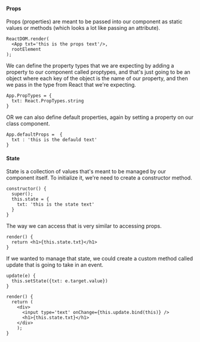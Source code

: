 #### Props

Props (properties) are meant to be passed into our component as static values or methods (which looks a lot like passing an attribute).
```
ReactDOM.render(
  <App txt='this is the props text'/>,
  rootElement
);
```
We can define the property types that we are expecting by adding a property to our component called proptypes, and that's just going to be an object where each key of the object is the name of our property, and then we pass in the type from React that we're expecting.
```
App.PropTypes = {
  txt: React.PropTypes.string
}
```
OR we can also define default properties, again by setting a property on our class component.
```
App.defaultProps =  {
  txt : 'this is the defauld text'
}
```

#### State
 State is a collection of values that's meant to be managed by our component itself. To initialize it, we're need to create a constructor method.
 ```
 constructor() {
   super();
   this.state = {
     txt: 'this is the state text'
   }
 }
 ```
 The way we can access that is very similar to accessing props.
 ```
 render() {
   return <h1>{this.state.txt}</h1>
 }
 ```
If we wanted to manage that state, we could create a custom method called update that is going to take in an event.
```
update(e) {
  this.setState({txt: e.target.value})
}
```
```
render() {
  return (
    <div>
      <input type='text' onChange={this.update.bind(this)} />
      <h1>{this.state.txt}</h1>
    </div>
    );
}
```
